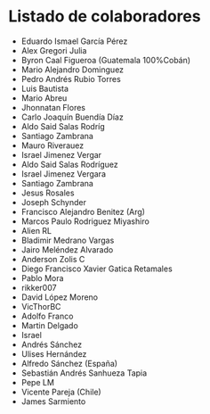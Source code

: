 # Listado de colaboradores
* Eduardo Ismael García Pérez
* Alex Gregori Julia
* Byron Caal Figueroa (Guatemala 100%Cobán)
* Mario Alejandro Dominguez
* Pedro Andrés Rubio Torres
* Luis Bautista
* Mario Abreu
* Jhonnatan Flores
* Carlo Joaquín Buendía Díaz
* Aldo Said Salas Rodríg
* Santiago Zambrana
* Mauro Riverauez
* Israel Jimenez Vergar
* Aldo Said Salas Rodríguez
* Israel Jimenez Vergara
* Santiago Zambrana
* Jesus Rosales
* Joseph Schynder
* Francisco Alejandro Benitez (Arg)
* Marcos Paulo Rodriguez Miyashiro
* Alien RL
* Bladimir Medrano Vargas
* Jairo Meléndez Alvarado
* Anderson Zolis C
* Diego Francisco Xavier Gatica Retamales
* Pablo Mora
* rikker007 
* David López Moreno
* VicThorBC
* Adolfo Franco
* Martin Delgado
* Israel
* Andrés Sánchez
* Ulises Hernández 
* Alfredo Sánchez (España)
* Sebastián Andrés Sanhueza Tapia 
* Pepe LM
* Vicente Pareja (Chile)
* James Sarmiento